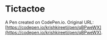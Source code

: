 # Tictactoe

A Pen created on CodePen.io. Original URL: [https://codepen.io/krishkireeti/pen/qBPweWX](https://codepen.io/krishkireeti/pen/qBPweWX).



